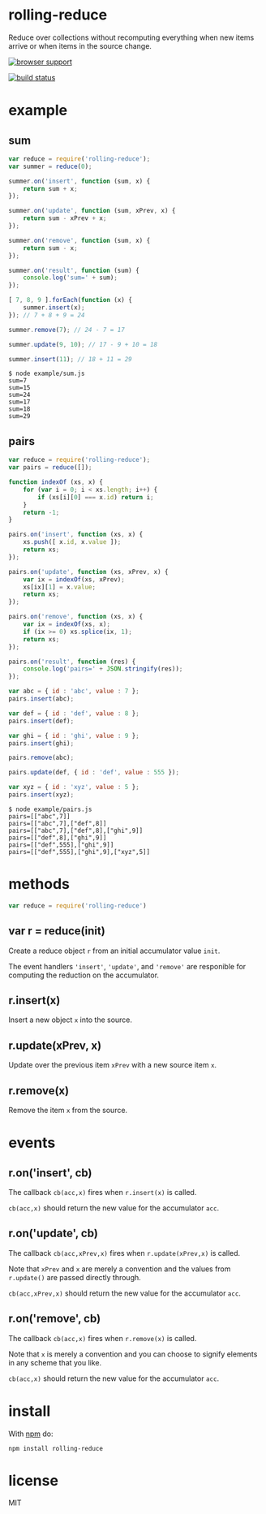 # rolling-reduce

Reduce over collections without recomputing everything when new items arrive or
when items in the source change.

[![browser support](http://ci.testling.com/substack/rolling-reduce.png)](http://ci.testling.com/substack/rolling-reduce)

[![build status](https://secure.travis-ci.org/substack/rolling-reduce.png)](http://travis-ci.org/substack/rolling-reduce)

# example

## sum

``` js
var reduce = require('rolling-reduce');
var summer = reduce(0);

summer.on('insert', function (sum, x) {
    return sum + x;
});

summer.on('update', function (sum, xPrev, x) {
    return sum - xPrev + x;
});

summer.on('remove', function (sum, x) {
    return sum - x;
});

summer.on('result', function (sum) {
    console.log('sum=' + sum);
});

[ 7, 8, 9 ].forEach(function (x) {
    summer.insert(x);
}); // 7 + 8 + 9 = 24

summer.remove(7); // 24 - 7 = 17

summer.update(9, 10); // 17 - 9 + 10 = 18

summer.insert(11); // 18 + 11 = 29
```

```
$ node example/sum.js
sum=7
sum=15
sum=24
sum=17
sum=18
sum=29
```

## pairs

``` js
var reduce = require('rolling-reduce');
var pairs = reduce([]);

function indexOf (xs, x) {
    for (var i = 0; i < xs.length; i++) {
        if (xs[i][0] === x.id) return i;
    }
    return -1;
}

pairs.on('insert', function (xs, x) {
    xs.push([ x.id, x.value ]);
    return xs;
});

pairs.on('update', function (xs, xPrev, x) {
    var ix = indexOf(xs, xPrev);
    xs[ix][1] = x.value;
    return xs;
});

pairs.on('remove', function (xs, x) {
    var ix = indexOf(xs, x);
    if (ix >= 0) xs.splice(ix, 1);
    return xs;
});

pairs.on('result', function (res) {
    console.log('pairs=' + JSON.stringify(res));
});

var abc = { id : 'abc', value : 7 };
pairs.insert(abc);

var def = { id : 'def', value : 8 };
pairs.insert(def);

var ghi = { id : 'ghi', value : 9 };
pairs.insert(ghi);

pairs.remove(abc);

pairs.update(def, { id : 'def', value : 555 });

var xyz = { id : 'xyz', value : 5 };
pairs.insert(xyz);
```

```
$ node example/pairs.js
pairs=[["abc",7]]
pairs=[["abc",7],["def",8]]
pairs=[["abc",7],["def",8],["ghi",9]]
pairs=[["def",8],["ghi",9]]
pairs=[["def",555],["ghi",9]]
pairs=[["def",555],["ghi",9],["xyz",5]]
```

# methods

``` js
var reduce = require('rolling-reduce')
```

## var r = reduce(init)

Create a reduce object `r` from an initial accumulator value `init`.

The event handlers `'insert'`, `'update'`, and `'remove'` are responible for
computing the reduction on the accumulator.

## r.insert(x)

Insert a new object `x` into the source.

## r.update(xPrev, x)

Update over the previous item `xPrev` with a new source item `x`.

## r.remove(x)

Remove the item `x` from the source.

# events

## r.on('insert', cb)

The callback `cb(acc,x)` fires when `r.insert(x)` is called.

`cb(acc,x)` should return the new value for the accumulator `acc`.

## r.on('update', cb)

The callback `cb(acc,xPrev,x)` fires when `r.update(xPrev,x)` is called.

Note that `xPrev` and `x` are merely a convention and the values from
`r.update()` are passed directly through.

`cb(acc,xPrev,x)` should return the new value for the accumulator `acc`.

## r.on('remove', cb)

The callback `cb(acc,x)` fires when `r.remove(x)` is called.

Note that `x` is merely a convention and you can choose to signify elements in
any scheme that you like.

`cb(acc,x)` should return the new value for the accumulator `acc`.

# install

With [npm](https://npmjs.org) do:

```
npm install rolling-reduce
```

# license

MIT
